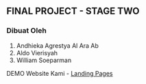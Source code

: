 ## FINAL PROJECT - STAGE TWO

### Dibuat Oleh

1. Andhieka Agrestya Al Ara Ab
2. Aldo Vierisyah
3. William Soeparman

DEMO Website Kami - [Landing Pages](https://landing-pages-fp2.netlify.app/)
